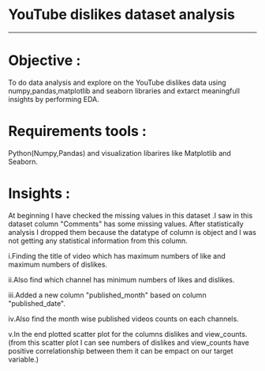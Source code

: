 # YouTube dislikes dataset analysis
-------------------------------------
# Objective :

To do data analysis and explore on the YouTube dislikes data using numpy,pandas,matplotlib and seaborn libraries
and extarct meaningfull insights by performing EDA.

# Requirements tools :

Python(Numpy,Pandas) and visualization libarires like Matplotlib and Seaborn.

# Insights :

At beginning I have checked the missing values in this dataset .I saw in this dataset column "Comments" has some missing values.
After statistically analysis I dropped them because the datatype of column is object and I was not getting any statistical
information from this column.

i.Finding the title of video which has maximum numbers of like and maximum numbers of dislikes.

ii.Also find which channel has minimum numbers of likes and dislikes.

iii.Added a new column "published_month" based on column "published_date".

iv.Also find the month wise published videos counts on each channels.

v.In the end plotted scatter plot for the columns dislikes and view_counts.
(from this scatter plot I can see numbers of dislikes and view_counts have positive correlationship between them it can be empact on 
our target variable.)


